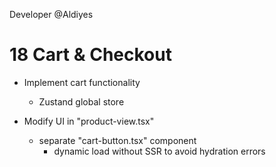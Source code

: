 Developer @Aldiyes

# 18 Cart & Checkout

- Implement cart functionality

  - Zustand global store

- Modify UI in "product-view.tsx"

  - separate "cart-button.tsx" component
    - dynamic load without SSR to avoid hydration errors
